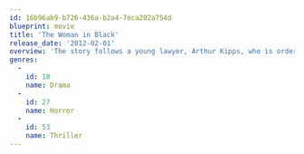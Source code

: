 ```yaml
---
id: 16b96ab9-b726-436a-b2a4-7eca202a754d
blueprint: movie
title: 'The Woman in Black'
release_date: '2012-02-01'
overview: 'The story follows a young lawyer, Arthur Kipps, who is ordered to travel to a remote village and sort out a recently deceased client’s papers. As he works alone in the client’s isolated house, Kipps begins to uncover tragic secrets, his unease growing when he glimpses a mysterious woman dressed only in black. Receiving only silence from the locals, Kipps is forced to uncover the true identity of the Woman in Black on his own, leading to a desperate race against time when he discovers her true identity.'
genres:
  -
    id: 18
    name: Drama
  -
    id: 27
    name: Horror
  -
    id: 53
    name: Thriller
---
```

